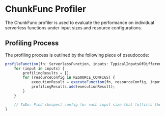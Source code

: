 # ChunkFunc Profiler

The ChunkFunc profiler is used to evaluate the performance on individual serverless functions under input sizes and resource configurations.

## Profiling Process

The profiling process is outlined by the following piece of pseudocode:

```TypeScript
profileFunction(fn: ServerlessFunction, inputs: TypicalInputsOfDifferentSizes) {
    for (input in inputs) {
        profilingResults = [];
        for (resourceConfig in RESOURCE_CONFIGS) {
            executionResult = executeFunction(fn, resourceConfig, input);
            profilingResults.add(executionResult);
        }
    }

    // ToDo: Find cheapest config for each input size that fulfills the SLO.
}
```
